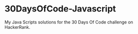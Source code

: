 # 30DaysOfCode-Javascript
My Java Scripts solutions for the 30 Days Of Code challenge on HackerRank.

